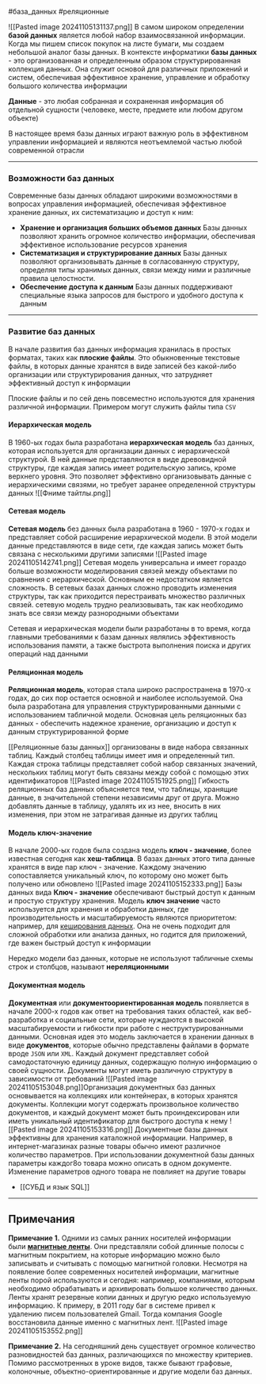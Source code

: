 #база_данных #реляционные

![[Pasted image 20241105131137.png]]
В самом широком определении **базой данных** является любой набор взаимосвязанной информации. Когда мы пишем список покупок на листе бумаги, мы создаем небольшой аналог базы данных. В контексте информатики **базы данных** - это организованная и определенным образом структурированная коллекция данных. Она служит основой для различных приложений и систем, обеспечивая эффективное хранение, управление и обработку большого количества информации

**Данные** - это любая собранная и сохраненная информация об отдельной сущности (человеке, месте, предмете или любом другом объекте)

В настоящее время базы данных играют важную роль в эффективном управлении информацией и являются неотъемлемой частью любой современной отрасли

---
### Возможности баз данных
Современные базы данных обладают широкими возможностями в вопросах управления информацией, обеспечивая эффективное хранение данных, их систематизацию и доступ к ним:
- **Хранение и организация больших объемов данных** Базы данных позволяют хранить огромное количество информации, обеспечивая эффективное использование ресурсов хранения
- **Систематизация и структурирование данных** Базы данных позволяют организовывать данные в согласованную структуру, определяя типы хранимых данных, связи между ними и различные правила целостности.
- **Обеспечение доступа к данным** Базы данных поддерживают специальные языка запросов для быстрого и удобного доступа к данным

---
### Развитие баз данных
В начале развития баз данных информация хранилась в простых форматах, таких как **плоские файлы**. Это обыкновенные текстовые файлы, в которых данные хранятся в виде записей без какой-либо организации или структурирования данных, что затрудняет эффективный доступ к информации

Плоские файлы и по сей день повсеместно используются для хранения различной информации. Примером могут служить файлы типа `CSV`
#### Иерархическая модель
В 1960-ых годах была разработана **иерархическая модель** баз данных, которая используется для организации данных с иерархической структурой. В ней данные представляются в виде древовидной структуры, где каждая запись имеет родительскую запись, кроме верхнего уровня. Это позволяет эффективно организовывать данные с иерархическими связями, но требует заранее определенной структуры данных
![[Фниме тайтлы.png]]
#### Сетевая модель
**Сетевая модель** без данных была разработана в 1960 - 1970-х годах и представляет собой расширение иерархической модели. В этой модели данные представляются в виде сети, где каждая запись может быть связана с несколькими другими записями
![[Pasted image 20241105142741.png]]
Сетевая модель универсальна и имеет гораздо больше возможности моделирования связей между объектами по сравнения с иерархической. Основным ее недостатком является сложность. В сетевых базах данных сложно проводить изменения структуры, так как приходится перестраивать множество различных связей. сетевую модель трудно реализовывать, так как необходимо знать все связи между разнородными объектами

Сетевая и иерархическая модели были разработаны в то время, когда главными требованиями к базам данных являлись эффективность использования памяти, а также быстрота выполнения поиска и других операций над данными
#### Реляционная модель
**Реляционная модель**, которая стала широко распространена в 1970-х годах, до сих пор остается основной и наиболее используемой. Она была разработана для управления структурированными данными с использованием табличной модели. Основная цель реляционных баз данных - обеспечить надежное хранение, организацию и доступ к данным  структурированной форме

[[Реляционные базы данных]] организованы в виде набора связанных таблиц. Каждый столбец таблицы имеет имя и определенный тип. Каждая строка таблицы представляет собой набор связанных значений, нескольких таблиц могут быть связаны между собой с помощью этих идентификаторов
![[Pasted image 20241105151925.png]]
Гибкость реляционных баз данных объясняется тем, что таблицы, хранящие данные, в значительной степени независимы друг от друга. Можно добавлять данные в таблицу, удалять их из нее, вносить в них изменения, при этом не затрагивая данные из других таблиц
#### Модель ключ-значение
В начале 2000-ых годов была создана модель **ключ - значение**, более известная сегодня как **хеш-таблица**. В базах данных этого типа данные хранятся в виде пар ключ - значение. Каждому значению сопоставляется уникальный ключ, по которому оно может быть получено или обновлено
![[Pasted image 20241105152333.png]]
Базы данных вида **Ключ - значение** обеспечивают быстрый доступ к данным и простую структуру хранения. Модель **ключ значение** часто используется для хранения и обработки данных, где производительность и масштабируемость являются приоритетом: например, для [кеширования данных](https://ru.wikipedia.org/wiki/%D0%9A%D1%8D%D1%88). Она не очень подходит для сложной обработки или анализа данных, но годится для приложений, где важен быстрый доступ к информации

Нередко модели баз данных, которые не используют табличные схемы строк и столбцов, называют **нереляционными**
#### Документная модель
**Документная** или **документоориентированная модель** появляется в начале 2000-х годов как ответ на требования таких областей, как веб-разработка и социальные сети, которые нуждаются в высокой масштабируемости и гибкости при работе с неструктурированными данными. Основная идея это модель заключается в хранении данных в виде **документов**, которые обычно представлены файлами в формате вроде `JSON` или `XML`. Каждый документ представляет собой самодостаточную единицу данных, содержащую полную информацию о своей сущности. Документы могут иметь различную структуру в зависимости от требований
![[Pasted image 20241105153048.png]]Организация документных баз данных основывается на коллекциях или контейнерах, в которых хранятся документы. Коллекции могут содержать произвольное количество документов, и каждый документ может быть проиндексирован или иметь уникальный идентификатор для быстрого доступа к нему
![[Pasted image 20241105153316.png]]
Документные базы данных эффективны для хранения каталожной информации. Например, в интернет-магазинах разные товары обычно имеют различное количество параметров. При использовании документной базы данных параметры каждог8о товара можно описать в одном документе. Изменение параметров одного товара не повлияет на другие товары

- [[СУБД и язык SQL]]

---
## Примечания

**Примечание 1.** Одними из самых ранних носителей информации были [**магнитные ленты**](https://ru.wikipedia.org/wiki/%D0%9C%D0%B0%D0%B3%D0%BD%D0%B8%D1%82%D0%BD%D0%B0%D1%8F_%D0%BB%D0%B5%D0%BD%D1%82%D0%B0). Они представляли собой длинные полосы с магнитным покрытием, на которые информацию можно было записывать и считывать с помощью магнитной головки. Несмотря на появление более современных носителей информации, магнитные ленты порой используются и сегодня: например, компаниями, которым необходимо обрабатывать и архивировать большое количество данных. Ленты хранят резервные копии данных и другую редко используемую информацию. К примеру, в 2011 году баг в системе привел к удалению писем пользователей Gmail. Тогда компания Google восстановила данные именно с магнитных лент.
![[Pasted image 20241105153552.png]]

**Примечание 2.** На сегодняшний день существует огромное количество разновидностей баз данных, различающихся по множеству критериев. Помимо рассмотренных в уроке видов, также бывают графовые, колоночные, объектно-ориентированные и другие модели баз данных.

